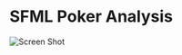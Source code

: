 # SFML Poker Analysis
![Screen Shot](https://github.com/Matthew-Tapia/SFML_Poker_Analysis/blob/master/Images/Poker_Analysis.png?raw=true)
